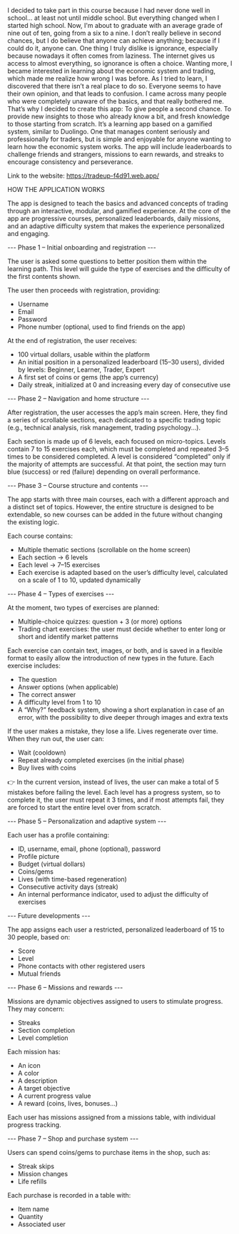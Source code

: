 I decided to take part in this course because I had never done well in school… at least not until middle school. But everything changed when I started high school. Now, I'm about to graduate with an average grade of nine out of ten, going from a six to a nine.
I don’t really believe in second chances, but I do believe that anyone can achieve anything; because if I could do it, anyone can.
One thing I truly dislike is ignorance, especially because nowadays it often comes from laziness. The internet gives us access to almost everything, so ignorance is often a choice. Wanting more, I became interested in learning about the economic system and trading, which made me realize how wrong I was before.
As I tried to learn, I discovered that there isn’t a real place to do so. Everyone seems to have their own opinion, and that leads to confusion. I came across many people who were completely unaware of the basics, and that really bothered me. That’s why I decided to create this app:
To give people a second chance.
To provide new insights to those who already know a bit, and fresh knowledge to those starting from scratch.
It’s a learning app based on a gamified system, similar to Duolingo. One that manages content seriously and professionally for traders, but is simple and enjoyable for anyone wanting to learn how the economic system works.
The app will include leaderboards to challenge friends and strangers, missions to earn rewards, and streaks to encourage consistency and perseverance.

Link to the website: https://tradeup-f4d91.web.app/

HOW THE APPLICATION WORKS

The app is designed to teach the basics and advanced concepts of trading through an interactive, modular, and gamified experience. At the core of the app are progressive courses, personalized leaderboards, daily missions, and an adaptive difficulty system that makes the experience personalized and engaging.

--- Phase 1 – Initial onboarding and registration ---

The user is asked some questions to better position them within the learning path. This level will guide the type of exercises and the difficulty of the first contents shown.

The user then proceeds with registration, providing:
- Username
- Email
- Password
- Phone number (optional, used to find friends on the app)

At the end of registration, the user receives:
- 100 virtual dollars, usable within the platform
- An initial position in a personalized leaderboard (15–30 users), divided by levels: Beginner, Learner, Trader, Expert
- A first set of coins or gems (the app’s currency)
- Daily streak, initialized at 0 and increasing every day of consecutive use

--- Phase 2 – Navigation and home structure ---

After registration, the user accesses the app’s main screen. Here, they find a series of scrollable sections, each dedicated to a specific trading topic (e.g., technical analysis, risk management, trading psychology...).

Each section is made up of 6 levels, each focused on micro-topics. Levels contain 7 to 15 exercises each, which must be completed and repeated 3–5 times to be considered completed. A level is considered “completed” only if the majority of attempts are successful. At that point, the section may turn blue (success) or red (failure) depending on overall performance.

--- Phase 3 – Course structure and contents ---

The app starts with three main courses, each with a different approach and a distinct set of topics. However, the entire structure is designed to be extendable, so new courses can be added in the future without changing the existing logic.

Each course contains:
- Multiple thematic sections (scrollable on the home screen)
- Each section → 6 levels
- Each level → 7–15 exercises
- Each exercise is adapted based on the user’s difficulty level, calculated on a scale of 1 to 10, updated dynamically

--- Phase 4 – Types of exercises ---

At the moment, two types of exercises are planned:
- Multiple-choice quizzes: question + 3 (or more) options
- Trading chart exercises: the user must decide whether to enter long or short and identify market patterns

Each exercise can contain text, images, or both, and is saved in a flexible format to easily allow the introduction of new types in the future. Each exercise includes:
- The question
- Answer options (when applicable)
- The correct answer
- A difficulty level from 1 to 10
- A “Why?” feedback system, showing a short explanation in case of an error, with the possibility to dive deeper through images and extra texts

If the user makes a mistake, they lose a life. Lives regenerate over time. When they run out, the user can:
- Wait (cooldown)
- Repeat already completed exercises (in the initial phase)
- Buy lives with coins

👉 In the current version, instead of lives, the user can make a total of 5 mistakes before failing the level. Each level has a progress system, so to complete it, the user must repeat it 3 times, and if most attempts fail, they are forced to start the entire level over from scratch.

--- Phase 5 – Personalization and adaptive system ---

Each user has a profile containing:
- ID, username, email, phone (optional), password
- Profile picture
- Budget (virtual dollars)
- Coins/gems
- Lives (with time-based regeneration)
- Consecutive activity days (streak)
- An internal performance indicator, used to adjust the difficulty of exercises

--- Future developments ---

The app assigns each user a restricted, personalized leaderboard of 15 to 30 people, based on:
- Score
- Level
- Phone contacts with other registered users
- Mutual friends

--- Phase 6 – Missions and rewards ---

Missions are dynamic objectives assigned to users to stimulate progress. They may concern:
- Streaks
- Section completion
- Level completion

Each mission has:
- An icon
- A color
- A description
- A target objective
- A current progress value
- A reward (coins, lives, bonuses...)

Each user has missions assigned from a missions table, with individual progress tracking.

--- Phase 7 – Shop and purchase system ---

Users can spend coins/gems to purchase items in the shop, such as:
- Streak skips
- Mission changes
- Life refills

Each purchase is recorded in a table with:
- Item name
- Quantity
- Associated user